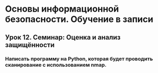 # Основы информационной безопасности. Обучение в записи
## Урок 12. Семинар: Оценка и анализ защищённости
### Написать программу на Python, которая будет проводить сканирование с использованием nmap.
